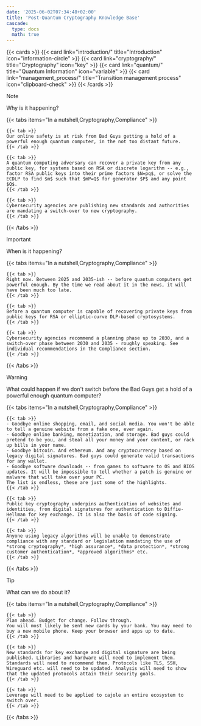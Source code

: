 ```yaml
---
date: '2025-06-02T07:34:48+02:00'
title: 'Post-Quantum Cryptography Knowledge Base'
cascade:
  type: docs
  math: true
---
```


{{< cards >}}
  {{< card link="introduction/" title="Introduction" icon="information-circle" >}}
    {{< card link="cryptography/" title="Cryptography" icon="key" >}}
    {{< card link="quantum/" title="Quantum Information" icon="variable" >}}
    {{< card link="management_process/" title="Transition management process" icon="clipboard-check" >}}
{{< /cards >}}

> [!NOTE]
> Why is it happening?

{{< tabs items="In a nutshell,Cryptography,Compliance" >}}

    {{< tab >}}
    Our online safety is at risk from Bad Guys getting a hold of a powerful enough quantum computer, in the not too distant future.
    {{< /tab >}}

    {{< tab >}}
    A quantum computing adversary can recover a private key from any public key, for systems based on RSA or discrete logarithm -- e.g., factor RSA public keys into their prime factors $N=pq$, or solve the ECDLP to find $m$ such that $mP=Q$ for generator $P$ and any point $Q$.
    {{< /tab >}}
    
    {{< tab >}}
    Cybersecurity agencies are publishing new standards and authorities are mandating a switch-over to new cryptography.
    {{< /tab >}}
    
{{< /tabs >}}

> [!IMPORTANT]
> When is it happening?

{{< tabs items="In a nutshell,Cryptography,Compliance" >}}

    {{< tab >}}
    Right now. Between 2025 and 2035-ish -- before quantum computers get powerful enough. By the time we read about it in the news, it will have been much too late.
    {{< /tab >}}

    {{< tab >}}
    Before a quantum computer is capable of recovering private keys from public keys for RSA or elliptic-curve DLP-based cryptosystems.
    {{< /tab >}}
    
    {{< tab >}}
    Cybersecurity agencies recommend a planning phase up to 2030, and a switch-over phase between 2030 and 2035 - roughly speaking. See individual recommendations in the Compliance section.
    {{< /tab >}}
    
{{< /tabs >}}

> [!WARNING]
> What could happen if we don't switch before the Bad Guys get a hold of a powerful enough quantum computer?

{{< tabs items="In a nutshell,Cryptography,Compliance" >}}

    {{< tab >}}
    - Goodbye online shopping, email, and social media. You won't be able to tell a genuine website from a fake one, ever again.
    - Goodbye online banking, monetization, and storage. Bad guys could pretend to be you, and steal all your money and your content, or rack up bills in your name.
    - Goodbye bitcoin. And ethereum. And any cryptocurrency based on legacy digital signatures. Bad guys could generate valid transactions for any wallet.
    - Goodbye software downloads -- from games to software to OS and BIOS updates. It will be impossible to tell whether a patch is genuine or malware that will take over your PC.
    The list is endless, these are just some of the highlights.
    {{< /tab >}}

    {{< tab >}}
    Public key cryptography underpins authentication of websites and identities, from digital signatures for authentication to Diffie-Hellman for key exchange. It is also the basis of code signing.
    {{< /tab >}}
    
    {{< tab >}}
    Anyone using legacy algorithms will be unable to demonstrate compliance with any standard or legislation mandating the use of *strong cryptography*, *high assurance*, *data protection*, *strong customer authentication*, *approved algorithms* etc.
    {{< /tab >}}
    
{{< /tabs >}}

> [!TIP]
> What can we do about it?

{{< tabs items="In a nutshell,Cryptography,Compliance" >}}

    {{< tab >}}
    Plan ahead. Budget for change. Follow through.
    You will most likely be sent new cards by your bank. You may need to buy a new mobile phone. Keep your browser and apps up to date.
    {{< /tab >}}

    {{< tab >}}
    New standards for key exchange and digital signature are being published. Libraries and hardware will need to implement them. Standards will need to recommend them. Protocols like TLS, SSH, Wireguard etc. will need to be updated. Analysis will need to show that the updated protocols attain their security goals.
    {{< /tab >}}
    
    {{< tab >}}
    Leverage will need to be applied to cajole an entire ecosystem to switch over.
    {{< /tab >}}
    
{{< /tabs >}}